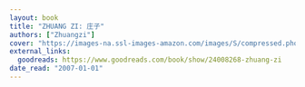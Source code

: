```yaml
---
layout: book
title: "ZHUANG ZI: 庄子"
authors: ["Zhuangzi"]
cover: "https://images-na.ssl-images-amazon.com/images/S/compressed.photo.goodreads.com/books/1438793581i/24008268.jpg"
external_links:
  goodreads: https://www.goodreads.com/book/show/24008268-zhuang-zi
date_read: "2007-01-01"
---
```


